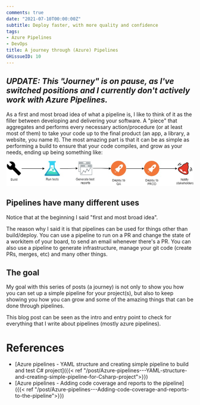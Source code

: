 ```yaml
---
comments: true
date: "2021-07-10T00:00:00Z"
subtitle: Deploy faster, with more quality and confidence
tags:
- Azure Pipelines
- DevOps
title: A journey through (Azure) Pipelines
GHissueID: 10
---
```


## ***UPDATE: This "Journey" is on pause, as I've switched positions and I currently don't actively work with Azure Pipelines.***

As a first and most broad idea of what a pipeline is, I like to think of it as the filler between developing and delivering your software. A "piece" that aggregates and performs every necessary action/procedure (or at least most of them) to take your code up to the final product (an app, a library, a website, you name it).
The most amazing part is that it can be as simple as performing a build to ensure that your code compiles, and grow as your needs, ending up being something like:

<div style="text-align:center"><img src="/img/A-journey-through-Azure-Pipelines---Deploy-faster-with-more-quality-and-confidence/pipeline_sequence.jpg" /></div>

## Pipelines have many different uses

Notice that at the beginning I said "first and most broad idea".

The reason why I said it is that pipelines can be used for things other than build/deploy.
You can use a pipeline to run on a PR and change the state of a workitem of your board, to send an email whenever there's a PR.
You can also use a pipeline to generate infrastructure, manage your git code (create PRs, merges, etc) and many other things.


## The goal

My goal with this series of posts (a journey) is not only to show you how you can set up a simple pipeline for your project(s), but also to keep showing you how you can grow and some of the amazing things that can be done through pipelines.

This blog post can be seen as the intro and entry point to check for everything that I write about pipelines (mostly azure pipelines).


# References

* [Azure pipelines - YAML structure and creating simple pipeline to build and test C# project]({{< ref "/post/Azure-pipelines---YAML-structure-and-creating-simple-pipeline-for-Csharp-project">}}) 
* [Azure pipelines - Adding code coverage and reports to the pipeline]({{< ref "/post/Azure-pipelines---Adding-code-coverage-and-reports-to-the-pipeline">}}) 